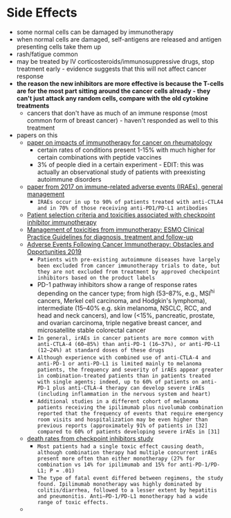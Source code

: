 # Side Effects

- some normal cells can be damaged by immunotherapy
- when normal cells are damaged, self-antigens are released and antigen presenting cells take them up
- rash/fatigue common
- may be treated by IV corticosteroids/immunosuppressive drugs, stop treatment early - evidence suggests that this will not affect cancer response
- **the reason the new inhibitors are more effective is because the T-cells are for the most part sitting around the cancer cells already - they can't just attack any random cells, compare with the old cytokine treatments**
  - cancers that don't have as much of an immune response (most common form of breast cancer) - haven't responded as well to this treatment
- papers on this
  - [paper on impacts of immunotherapy for cancer on rheumatology](https://www.ncbi.nlm.nih.gov/pmc/articles/PMC5127444/)
    - certain rates of conditions present 1-15% with much higher for certain combinations with peptide vaccines
    - 3% of people died in a certain experiment - EDIT: this was actually an observational study of patients with preexisting autoimmune disorders
  - [paper from 2017 on immune-related adverse events (IRAEs), general management](https://www.ncbi.nlm.nih.gov/pmc/articles/PMC5661371/)
    - `IRAEs occur in up to 90% of patients treated with anti-CTLA4 and in 70% of those receiving anti-PD1/PD-L1 antibodies`
  - [Patient selection criteria and toxicities associated with checkpoint inhibitor immunotherapy](https://www.uptodate.com/contents/patient-selection-criteria-and-toxicities-associated-with-checkpoint-inhibitor-immunotherapy)
  - [Management of toxicities from immunotherapy: ESMO Clinical Practice Guidelines for diagnosis, treatment and follow-up ](https://www.esmo.org/Guidelines/Supportive-and-Palliative-Care/Management-of-Toxicities-from-Immunotherapy)
  - [Adverse Events Following Cancer Immunotherapy: Obstacles and Opportunities 2019](https://www.sciencedirect.com/science/article/pii/S1471490619300766?via%3Dihub)
    - `Patients with pre-existing autoimmune diseases have largely been excluded from cancer immunotherapy trials to date, but they are not excluded from treatment by approved checkpoint inhibitors based on the product labels`
    - PD-1 pathway inhibitors show a range of response rates depending on the cancer type; from high (53–87%, e.g., MSI<sup>hi</sup> cancers, Merkel cell carcinoma, and Hodgkin's lymphoma), intermediate (15–40% e.g. skin melanoma, NSCLC, RCC, and head and neck cancers), and low (<15%, pancreatic, prostate, and ovarian carcinoma, triple negative breast cancer, and microsatellite stable colorectal cancer
    - `In general, irAEs in cancer patients are more common with anti-CTLA-4 (60–85%) than anti-PD-1 (16–37%), or anti-PD-L1 (12–24%) at standard doses of these drugs`
    - `Although experience with combined use of anti-CTLA-4 and anti-PD-1 or anti-PD-L1 is limited mainly to melanoma patients, the frequency and severity of irAEs appear greater in combination-treated patients than in patients treated with single agents; indeed, up to 60% of patients on anti-PD-1 plus anti-CTLA-4 therapy can develop severe irAEs (including inflammation in the nervous system and heart)`
    - `Additional studies in a different cohort of melanoma patients receiving the ipilimumab plus nivolumab combination reported that the frequency of events that require emergency room visits and hospitalization may be even higher than previous reports (approximately 91% of patients in [32] compared to 60% of patients developing severe irAEs in [31]`
  - [death rates from checkpoint inhibitors study](https://www.ajmc.com/focus-of-the-week/study-discerns-rare-risks-of-fatal-side-effects-from-cancer-immunotherapy)
    - `Most patients had a single toxic effect causing death, although combination therapy had multiple concurrent irAEs present more often than either monotherapy (27% for combination vs 14% for ipilimumab and 15% for anti-PD-1/PD-L1; P = .01)`
    - `The type of fatal event differed between regimens, the study found. Ipilimumab monotherapy was highly dominated by colitis/diarrhea, followed to a lesser extent by hepatitis and pneumonitis. Anti–PD-1/PD-L1 monotherapy had a wide range of toxic effects.`
  -
